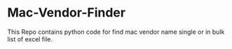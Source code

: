 # Mac-Vendor-Finder
This Repo contains python code for find mac vendor name single or in bulk list of excel file.   
